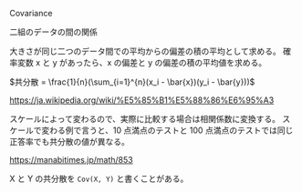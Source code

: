 Covariance

二組のデータの間の関係

大きさが同じ二つのデータ間での平均からの偏差の積の平均として求める。
確率変数 x と y があったら、x の偏差と y の偏差の積の平均値を求める。

$共分散 = \frac{1}{n}(\sum_{i=1}^{n}(x_i - \bar{x})(y_i - \bar{y}))$

https://ja.wikipedia.org/wiki/%E5%85%B1%E5%88%86%E6%95%A3

スケールによって変わるので、実際に比較する場合は相関係数に変換する。
スケールで変わる例で言うと、10 点満点のテストと 100 点満点のテストでは同じ正答率でも共分散の値が異なる。

https://manabitimes.jp/math/853

X と Y の共分散を `Cov(X, Y)` と書くことがある。
